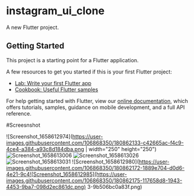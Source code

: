 # instagram_ui_clone

A new Flutter project.

## Getting Started

This project is a starting point for a Flutter application.

A few resources to get you started if this is your first Flutter project:

- [Lab: Write your first Flutter app](https://flutter.dev/docs/get-started/codelab)
- [Cookbook: Useful Flutter samples](https://flutter.dev/docs/cookbook)

For help getting started with Flutter, view our
[online documentation](https://flutter.dev/docs), which offers tutorials,
samples, guidance on mobile development, and a full API reference.

#Screesnshot

![Screenshot_1658612974](https://user-images.githubusercontent.com/106868350/180862133-c42665ac-f4c9-4ce4-a384-a93c8d184dba.png | width="250" height="250")
![Screenshot_1658613006](https://user-images.githubusercontent.com/106868350/180862158-a78b9def-c091-444f-afde-ce0afd5cab85.png)
![Screenshot_1658613026](https://user-images.githubusercontent.com/106868350/180862164-40d72b0e-a974-4053-bb78-4b7eb8e0e561.png)
![Screenshot_1658613031](https://user-images.githubusercontent.com/106868350/180862169-6860215a-f458-4c10-a23b-df25aac8aa11.png)
![Screenshot_1658612980](https://user-images.githubusercontent.com/106868350/180862172-1889e704-d0d6-4e21-9c4![Screenshot_1658612985](https://user-images.githubusercontent.com/106868350/180862175-117658d8-1943-4453-9ba7-098d2ec861dc.png)
3-9b506bc0a83f.png)
